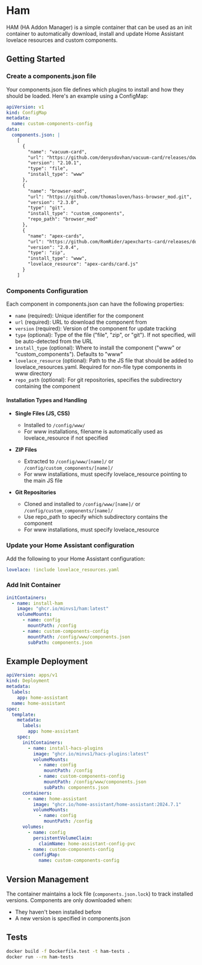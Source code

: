 # Ham

HAM (HA Addon Manager) is a simple container that can be used as an init container to automatically download, install and update Home Assistant lovelace resources and custom components.

## Getting Started

### Create a components.json file

Your components.json file defines which plugins to install and how they should be loaded. Here's an example using a ConfigMap:

```yaml
apiVersion: v1
kind: ConfigMap
metadata:
  name: custom-components-config
data:
  components.json: |
    [
      {
        "name": "vacuum-card",
        "url": "https://github.com/denysdovhan/vacuum-card/releases/download/v2.10.1/vacuum-card.js",
        "version": "2.10.1",
        "type": "file",
        "install_type": "www"
      },
      {
        "name": "browser-mod",
        "url": "https://github.com/thomasloven/hass-browser_mod.git",
        "version": "2.3.0",
        "type": "git",
        "install_type": "custom_components",
        "repo_path": "browser_mod"
      },
      {
        "name": "apex-cards",
        "url": "https://github.com/RomRider/apexcharts-card/releases/download/v2.0.4/apexcharts-card.zip",
        "version": "2.0.4",
        "type": "zip",
        "install_type": "www",
        "lovelace_resource": "apex-cards/card.js"
      }
    ]
```

### Components Configuration

Each component in components.json can have the following properties:

- `name` (required): Unique identifier for the component
- `url` (required): URL to download the component from
- `version` (required): Version of the component for update tracking
- `type` (optional): Type of the file ("file", "zip", or "git"). If not specified, will be auto-detected from the URL
- `install_type` (optional): Where to install the component ("www" or "custom_components"). Defaults to "www"
- `lovelace_resource` (optional): Path to the JS file that should be added to lovelace_resources.yaml. Required for non-file type components in www directory
- `repo_path` (optional): For git repositories, specifies the subdirectory containing the component

#### Installation Types and Handling

- **Single Files (JS, CSS)**
  - Installed to `/config/www/`
  - For www installations, filename is automatically used as lovelace_resource if not specified

- **ZIP Files**
  - Extracted to `/config/www/[name]/` or `/config/custom_components/[name]/`
  - For www installations, must specify lovelace_resource pointing to the main JS file

- **Git Repositories**
  - Cloned and installed to `/config/www/[name]/` or `/config/custom_components/[name]/`
  - Use repo_path to specify which subdirectory contains the component
  - For www installations, must specify lovelace_resource

### Update your Home Assistant configuration

Add the following to your Home Assistant configuration:

```yaml
lovelace: !include lovelace_resources.yaml
```

### Add Init Container

```yaml
initContainers:
  - name: install-ham
    image: "ghcr.io/minvs1/ham:latest"
    volumeMounts:
      - name: config
        mountPath: /config
      - name: custom-components-config
        mountPath: /config/www/components.json
        subPath: components.json
```

## Example Deployment

```yaml
apiVersion: apps/v1
kind: Deployment
metadata:
  labels:
    app: home-assistant
  name: home-assistant
spec:
  template:
    metadata:
      labels:
        app: home-assistant
    spec:
      initContainers:
        - name: install-hacs-plugins
          image: "ghcr.io/minvs1/hacs-plugins:latest"
          volumeMounts:
            - name: config
              mountPath: /config
            - name: custom-components-config
              mountPath: /config/www/components.json
              subPath: components.json
      containers:
        - name: home-assistant
          image: "ghcr.io/home-assistant/home-assistant:2024.7.1"
          volumeMounts:
            - name: config
              mountPath: /config
      volumes:
        - name: config
          persistentVolumeClaim:
            claimName: home-assistant-config-pvc
        - name: custom-components-config
          configMap:
            name: custom-components-config
```

## Version Management

The container maintains a lock file (`components.json.lock`) to track installed versions. Components are only downloaded when:
- They haven't been installed before
- A new version is specified in components.json

## Tests

```bash
docker build -f Dockerfile.test -t ham-tests .
docker run --rm ham-tests
```
